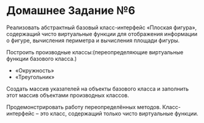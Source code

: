# Домашнее Задание №6
Реализовать абстрактный базовый класс-интерфейс «Плоская фигура», 
содержащий чисто виртуальные функции для отображения информации о фигуре, вычисления периметра и вычисления площади
фигуры.

Построить производные классы:(переопределяющие виртуальные функции базового класса.)
* «Окружность»
* «Треугольник»

Создать массив указателей на объекты базового класса и заполнить этот массив объектами производных классов.

Продемонстрировать работу переопределённых методов. Класс-интерфейс – это класс, содержащий
только чисто виртуальные функции.
